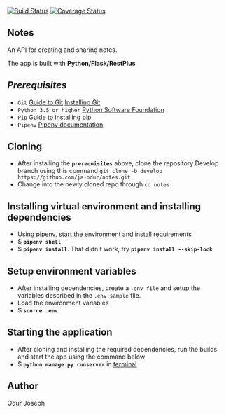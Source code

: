 [![Build Status](https://travis-ci.org/ja-odur/notes.svg?branch=develop)](https://travis-ci.org/ja-odur/notes)
[![Coverage Status](https://coveralls.io/repos/github/ja-odur/notes/badge.svg?branch=develop&service=github)](https://coveralls.io/github/ja-odur/notes?branch=develop)
## __Notes__ 
An API for creating and sharing notes. 



The app is built with __Python/Flask/RestPlus__

## ___Prerequisites___

* `Git` [Guide to Git](https://git-scm.com/doc) [Installing Git](https://gist.github.com/derhuerst/1b15ff4652a867391f03)
* `Python 3.5 or higher` [Python Software Foundation](https://www.python.org/)
* `Pip` [Guide to installing pip](https://github.com/BurntSushi/nfldb/wiki/Python-&-pip-Windows-installation)
* `Pipenv` [Pipenv documentation](https://docs.pipenv.org/en/latest/)


## __Cloning__
* After installing the **`prerequisites`** above, clone the repository Develop branch
using this command `git clone -b develop https://github.com/ja-odur/notes.git`
* Change into the newly cloned repo through `cd notes`

## __Installing virtual environment and installing dependencies__
* Using pipenv, start the environment and install requirements
* $ **`pipenv shell`**
* $ **`pipenv install`**. That didn't work,  try **`pipenv install --skip-lock`** 

## __Setup environment variables__
* After installing dependencies, create a `.env file` and setup the variables described in the `.env.sample` file.
* Load the environment variables
* $ **`source .env`**

## __Starting the application__
* After cloning and installing the required dependencies, run the builds and start the app using the command
below
* $ **`python manage.py runserver`** in [terminal](https://www.taniarascia.com/how-to-use-the-command-line-for-apple-macos-and-linux/)

## __Author__

Odur Joseph
